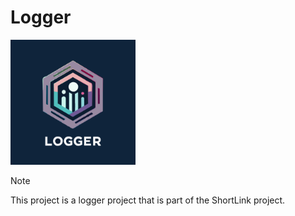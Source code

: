 # Logger

<img width='200' height='200' src="./docs/public/logo.svg">

> [!NOTE]
> This project is a logger project that is part of the ShortLink project.
